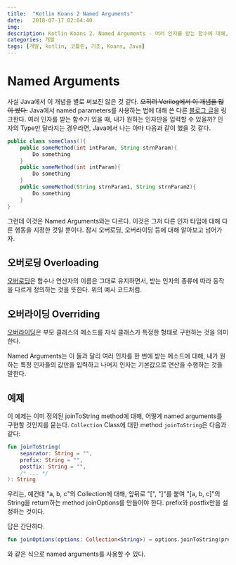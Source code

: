```yaml
---
title:  "Kotlin Koans 2 Named Arguments"
date:   2018-07-17 02:04:40
img: 
description: Kotlin Koans 2. Named Arguments - 여러 인자를 받는 함수에 대해, 인자의 이름으로 입력할 인자를 특정하는 법을 알아보자.
categories: 개발
tags: [개발, kotlin, 코틀린, 기초, Koans, Java]
---
```

# Named Arguments
사실 Java에서 이 개념을 별로 써보진 않은 것 같다. ~~오히려 Verilog에서 이 개념을 많이 썼다.~~ Java에서 named parameters를 사용하는 법에 대해 쓴 다른 [블로그 글](https://javax0.wordpress.com/2014/08/27/named-parameters-in-java/)을 링크한다.
여러 인자를 받는 함수가 있을 때, 내가 원하는 인자만을 입력할 수 있을까? 인자의 Type만 달라지는 경우라면, Java에서 나는 아마 다음과 같이 했을 것 같다.

```Java
public class someClass(){
    public someMethod(int intParam, String strnParam){
        Do something
    }
    public someMethod(int intParam){
        Do something
    }
    public someMethod(String strnParam1, String strnParam2){
        Do something
    }
}
```
그런데 이것은 Named Arguments와는 다르다. 이것은 그저 다른 인자 타입에 대해 다른 행동을 지정한 것일 뿐이다. 잠시 오버로딩, 오버라이딩 등에 대해 알아보고 넘어가자.

## 오버로딩 Overloading
[오버로딩](https://ko.wikipedia.org/wiki/%EC%97%B0%EC%82%B0%EC%9E%90_%EC%98%A4%EB%B2%84%EB%A1%9C%EB%94%A9)은 함수나 연산자의 이름은 그대로 유지하면서, 받는 인자의 종류에 따라 동작을 다르게 정의하는 것을 뜻한다. 위의 예시 코드처럼.

## 오버라이딩 Overriding
[오버라이딩](https://ko.wikipedia.org/wiki/%EB%A9%94%EC%86%8C%EB%93%9C_%EC%98%A4%EB%B2%84%EB%9D%BC%EC%9D%B4%EB%94%A9)은 부모 클래스의 메소드를 자식 클래스가 특정한 형태로 구현하는 것을 의미한다.

Named Arguments는 이 둘과 달리 여러 인자를 한 번에 받는 메소드에 대해, 내가 원하는 특정 인자들의 값만을 입력하고 나머지 인자는 기본값으로 연산을 수행하는 것을 말한다.

## 예제
이 예제는 이미 정의된 joinToString method에 대해, 어떻게 named arguments를 구현할 것인지를 묻는다. `Collection` Class에 대한 method `joinToString`은 다음과 같다:

```Kotlin
fun joinToString(
    separator: String = "",
    prefix: String = "",
    postfix: String = "",
    /* ... */
): String
```

우리는, 예컨대 "a, b, c"의 Collection에 대해,
앞뒤로 "[", "]"를 붙여 "[a, b, c]"의 String을 return하는 method joinOptions를 만들어야 한다. prefix와 postfix만을 설정하는 것이다.

답은 간단하다.

```Kotlin
fun joinOptions(options: Collection<String>) = options.joinToString(prefix = "[", postfix = "]")
```
와 같은 식으로 named arguments를 사용할 수 있다.